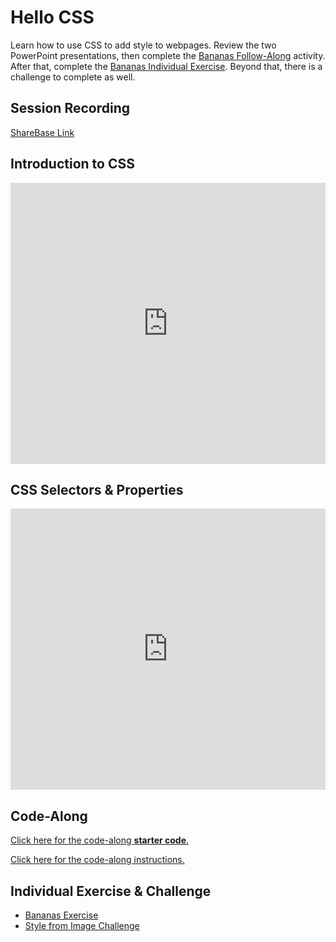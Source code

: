 # Hello CSS
Learn how to use CSS to add style to webpages. Review the two PowerPoint presentations, then complete the [Bananas Follow-Along](BananasFollowAlong.md) activity. After that, complete the [Bananas Individual Exercise](BananasIndividual.md). Beyond that, there is a challenge to complete as well.

## Session Recording
[ShareBase Link](https://app.sharebase.com/#/document/10192950/share/3-HLtLXSZd3zie203c9Cze9VNYbDg)

## Introduction to CSS
<iframe src='https://view.officeapps.live.com/op/embed.aspx?src=https://hylandtechclub.com/web-101/Week06/IntroductionToCss.pptx' width='100%' height='450px' frameborder='0'></iframe>

## CSS Selectors & Properties
<iframe src='https://view.officeapps.live.com/op/embed.aspx?src=https://hylandtechclub.com/web-101/Week06/CssSelectorsAndProperties.pptx' width='100%' height='450px' frameborder='0'></iframe>

## Code-Along
[Click here for the code-along **starter code**.](https://glitch.com/edit/#!/remix/bananastarter)

[Click here for the code-along instructions.](BananasFollowAlong.md)

## Individual Exercise & Challenge
- [Bananas Exercise](BananasIndividual.md)
- [Style from Image Challenge](StyleFromImageChallenge.md)
